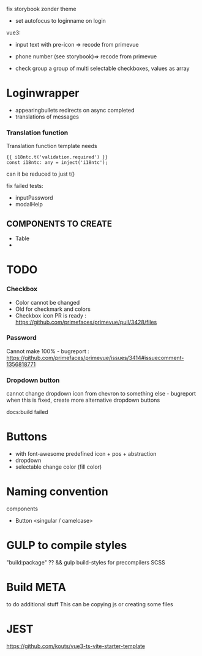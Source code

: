 fix storybook zonder theme
- set autofocus to loginname on login

vue3:
- input text with pre-icon => recode from primevue
- phone number (see storybook)=> recode from primevue

- check group
a group of multi selectable checkboxes, values as array


# Loginwrapper
- appearingbullets redirects on async completed
- translations of messages

### Translation function
Translation function template needs 
```
{{ i18ntc.t('validation.required') }} 
const i18ntc: any = inject('i18ntc');
```
can it be reduced to just t()


fix failed tests:
- inputPassword
- modalHelp

## COMPONENTS TO CREATE
- Table
- 

# TODO
### Checkbox
* Color cannot be changed
* Old for checkmark and colors
* Checkbox icon PR is ready : https://github.com/primefaces/primevue/pull/3428/files

### Password
Cannot make 100% - bugreport : https://github.com/primefaces/primevue/issues/3414#issuecomment-1356818771

### Dropdown button
cannot change dropdown icon from chevron to something else - bugreport
when this is fixed, create more alternative dropdown buttons


docs:build failed

# Buttons
- with font-awesome predefined icon + pos + abstraction
- dropdown
- selectable change color (fill color)


# Naming convention
components
 - Button <singular / camelcase>




# GULP to compile styles
"build:package" ??
&& gulp build-styles
for precompilers SCSS

# Build META 
to do additional stuff
This can be copying js or creating some files



# JEST
https://github.com/kouts/vue3-ts-vite-starter-template
